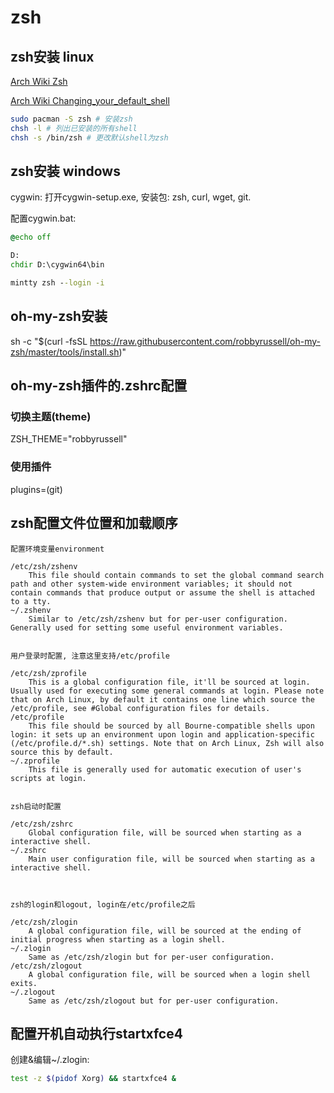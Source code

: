 # zsh

## zsh安装 linux

[Arch Wiki Zsh](https://wiki.archlinux.org/index.php/Zsh_(%E7%AE%80%E4%BD%93%E4%B8%AD%E6%96%87)#.E5.88.9D.E5.A7.8B.E5.8C.96.E9.85.8D.E7.BD.AE.E6.96.87.E4.BB.B6)

[Arch Wiki Changing_your_default_shell](https://wiki.archlinux.org/index.php/Command-line_shell#Changing_your_default_shell)

```bash
sudo pacman -S zsh # 安装zsh
chsh -l # 列出已安装的所有shell
chsh -s /bin/zsh # 更改默认shell为zsh
```

## zsh安装 windows

cygwin: 打开cygwin-setup.exe, 安装包: zsh, curl, wget, git.

配置cygwin.bat:

```bat
@echo off

D:
chdir D:\cygwin64\bin

mintty zsh --login -i
```



## oh-my-zsh安装

sh -c "$(curl -fsSL https://raw.githubusercontent.com/robbyrussell/oh-my-zsh/master/tools/install.sh)"



## oh-my-zsh插件的.zshrc配置

### 切换主题(theme)

ZSH_THEME="robbyrussell"

### 使用插件

plugins=(git)











## zsh配置文件位置和加载顺序

```text
配置环境变量environment

/etc/zsh/zshenv
    This file should contain commands to set the global command search path and other system-wide environment variables; it should not contain commands that produce output or assume the shell is attached to a tty.
~/.zshenv
    Similar to /etc/zsh/zshenv but for per-user configuration. Generally used for setting some useful environment variables.


用户登录时配置, 注意这里支持/etc/profile

/etc/zsh/zprofile
    This is a global configuration file, it'll be sourced at login. Usually used for executing some general commands at login. Please note that on Arch Linux, by default it contains one line which source the /etc/profile, see #Global configuration files for details.
/etc/profile
    This file should be sourced by all Bourne-compatible shells upon login: it sets up an environment upon login and application-specific (/etc/profile.d/*.sh) settings. Note that on Arch Linux, Zsh will also source this by default.
~/.zprofile
    This file is generally used for automatic execution of user's scripts at login.


zsh启动时配置

/etc/zsh/zshrc
    Global configuration file, will be sourced when starting as a interactive shell.
~/.zshrc
    Main user configuration file, will be sourced when starting as a interactive shell.



zsh的login和logout, login在/etc/profile之后

/etc/zsh/zlogin
    A global configuration file, will be sourced at the ending of initial progress when starting as a login shell.
~/.zlogin
    Same as /etc/zsh/zlogin but for per-user configuration.
/etc/zsh/zlogout
    A global configuration file, will be sourced when a login shell exits.
~/.zlogout
    Same as /etc/zsh/zlogout but for per-user configuration.

```






## 配置开机自动执行startxfce4

创建&编辑~/.zlogin:

```bash
test -z $(pidof Xorg) && startxfce4 &
```
